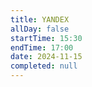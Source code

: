 ```yaml
---
title: YANDEX
allDay: false
startTime: 15:30
endTime: 17:00
date: 2024-11-15
completed: null
---
```

